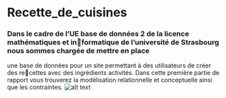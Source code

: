 # Recette_de_cuisines

### Dans le cadre de l’UE base de données 2 de la licence mathématiques et informatique de l’université de Strasbourg nous sommes chargée de mettre en place
une base de données pour un site permettant à des utilisateurs de créer des recettes avec des ingrédients activités. Dans cette première partie de rapport vous 
trouverez la modélisation relationnelle et conceptuelle ainsi que les contraintes.
![alt text](https://cdn.discordapp.com/attachments/696687136350666762/1035524840154730536/hiiiiiiiiiiiiiiiiiiiiiiiiiiii.png)
